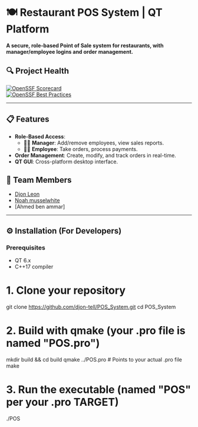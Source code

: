 # 🍽️ Restaurant POS System | QT Platform  

**A secure, role-based Point of Sale system for restaurants, with manager/employee logins and order management.**  

## 🔍 Project Health  
[![OpenSSF Scorecard](https://api.securityscorecards.dev/projects/github.com/djon-tell/POS_System/badge)](https://securityscorecards.dev/viewer/?uri=github.com/djon-tell/POS_System)  
[![OpenSSF Best Practices](https://www.bestpractices.dev/projects/10347/badge)](https://www.bestpractices.dev/projects/10347)  

---

## 📋 Features  
- **Role-Based Access**:  
  - 👨‍💼 **Manager**: Add/remove employees, view sales reports.  
  - 👩‍🍳 **Employee**: Take orders, process payments.  
- **Order Management**: Create, modify, and track orders in real-time.  
- **QT GUI**: Cross-platform desktop interface.  

## 👥 Team Members  
- [Djon Leon](https://github.com/djon-tell)  
- [Noah musselwhite](https://github.com/nmusselwhite)  
- [Ahmed ben ammar]  

---

## ⚙️ Installation (For Developers)  
### Prerequisites  
- QT 6.x  
- C++17 compiler  

# 1. Clone your repository
git clone https://github.com/djon-tell/POS_System.git
cd POS_System

# 2. Build with qmake (your .pro file is named "POS.pro")
mkdir build && cd build
qmake ../POS.pro  # Points to your actual .pro file
make

# 3. Run the executable (named "POS" per your .pro TARGET)
./POS

